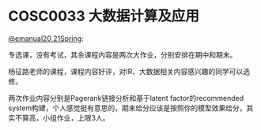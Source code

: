 
# COSC0033 大数据计算及应用

[@emanual20,21Spring](https://github.com/Emanual20):

专选课，没有考试，其余课程内容是两次大作业，分别安排在期中和期末。

杨征路老师的课程，课程内容好评，对IR、大数据相关内容感兴趣的同学可以选修。

两次作业内容分别是Pagerank链接分析和基于latent factor的recommended system构建，个人感觉挺有意思的，期末给分应该是按照你的模型效果给分，其实不算高，小组作业，上限3人。